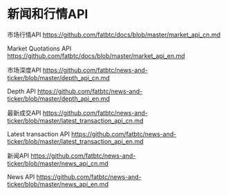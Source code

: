 # 新闻和行情API

市场行情API 
https://github.com/fatbtc/docs/blob/master/market_api_cn.md


Market Quotations API
https://github.com/fatbtc/docs/blob/master/market_api_en.md


市场深度API
https://github.com/fatbtc/news-and-ticker/blob/master/depth_api_cn.md


Depth API
https://github.com/fatbtc/news-and-ticker/blob/master/depth_api_en.md


最新成交API
https://github.com/fatbtc/news-and-ticker/blob/master/latest_transaction_api_cn.md


Latest transaction API
https://github.com/fatbtc/news-and-ticker/blob/master/latest_transaction_api_en.md


新闻API
https://github.com/fatbtc/news-and-ticker/blob/master/news_api_cn.md


News API
https://github.com/fatbtc/news-and-ticker/blob/master/news_api_en.md
